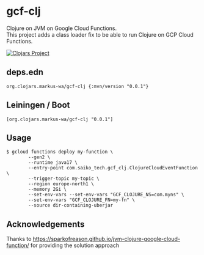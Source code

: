 # gcf-clj

Clojure on JVM on Google Cloud Functions.<br>
This project adds a class loader fix to be able to run Clojure on GCP Cloud Functions.

[![Clojars Project](https://img.shields.io/clojars/v/org.clojars.markus-wa/gcf-clj.svg)](https://clojars.org/org.clojars.markus-wa/gcf-clj)

## deps.edn

```edn
org.clojars.markus-wa/gcf-clj {:mvn/version "0.0.1"}
```

## Leiningen / Boot

```edn
[org.clojars.markus-wa/gcf-clj "0.0.1"]
```

## Usage

```terminal
$ gcloud functions deploy my-function \
        --gen2 \
        --runtime java17 \
        --entry-point com.saiko_tech.gcf_clj.ClojureCloudEventFunction \
        --trigger-topic my-topic \
        --region europe-north1 \
        --memory 2Gi \
        --set-env-vars --set-env-vars "GCF_CLOJURE_NS=com.myns" \
        --set-env-vars "GCF_CLOJURE_FN=my-fn" \
        --source dir-containing-uberjar
```

## Acknowledgements

Thanks to https://sparkofreason.github.io/jvm-clojure-google-cloud-function/ for providing the solution approach

